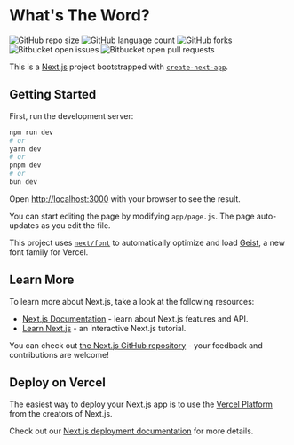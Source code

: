# What's The Word?
  
![GitHub repo size](https://img.shields.io/github/repo-size/AZDEV2006/whatthisword?style=for-the-badge)
![GitHub language count](https://img.shields.io/github/languages/count/AZDEV2006/whatthisword?style=for-the-badge)
![GitHub forks](https://img.shields.io/github/forks/AZDEV2006/whatthisword?style=for-the-badge)
![Bitbucket open issues](https://img.shields.io/bitbucket/issues/AZDEV2006/whatthisword?style=for-the-badge)
![Bitbucket open pull requests](https://img.shields.io/bitbucket/pr-raw/AZDEV2006/whatthisword?style=for-the-badge)

This is a [Next.js](https://nextjs.org) project bootstrapped with [`create-next-app`](https://nextjs.org/docs/app/api-reference/cli/create-next-app).

## Getting Started

First, run the development server:

```bash
npm run dev
# or
yarn dev
# or
pnpm dev
# or
bun dev
```

Open [http://localhost:3000](http://localhost:3000) with your browser to see the result.

You can start editing the page by modifying `app/page.js`. The page auto-updates as you edit the file.

This project uses [`next/font`](https://nextjs.org/docs/app/building-your-application/optimizing/fonts) to automatically optimize and load [Geist](https://vercel.com/font), a new font family for Vercel.

## Learn More

To learn more about Next.js, take a look at the following resources:

- [Next.js Documentation](https://nextjs.org/docs) - learn about Next.js features and API.
- [Learn Next.js](https://nextjs.org/learn) - an interactive Next.js tutorial.

You can check out [the Next.js GitHub repository](https://github.com/vercel/next.js) - your feedback and contributions are welcome!

## Deploy on Vercel

The easiest way to deploy your Next.js app is to use the [Vercel Platform](https://vercel.com/new?utm_medium=default-template&filter=next.js&utm_source=create-next-app&utm_campaign=create-next-app-readme) from the creators of Next.js.

Check out our [Next.js deployment documentation](https://nextjs.org/docs/app/building-your-application/deploying) for more details.

